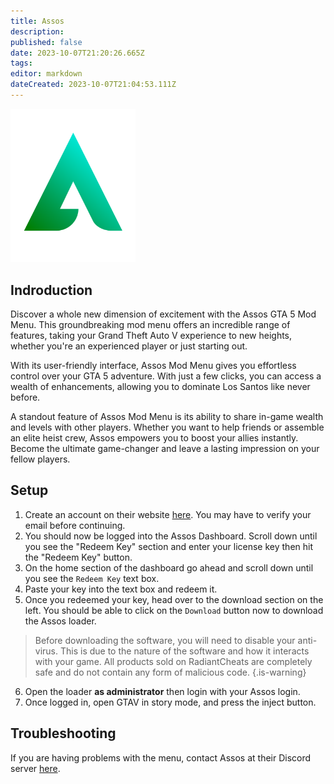 ```yaml
---
title: Assos
description: 
published: false
date: 2023-10-07T21:20:26.665Z
tags: 
editor: markdown
dateCreated: 2023-10-07T21:04:53.111Z
---
```


<img src="/assos.png" alt="assos-logo" width="200"/>

## Indroduction
Discover a whole new dimension of excitement with the Assos GTA 5 Mod Menu. This groundbreaking mod menu offers an incredible range of features, taking your Grand Theft Auto V experience to new heights, whether you're an experienced player or just starting out.

With its user-friendly interface, Assos Mod Menu gives you effortless control over your GTA 5 adventure. With just a few clicks, you can access a wealth of enhancements, allowing you to dominate Los Santos like never before.

A standout feature of Assos Mod Menu is its ability to share in-game wealth and levels with other players. Whether you want to help friends or assemble an elite heist crew, Assos empowers you to boost your allies instantly. Become the ultimate game-changer and leave a lasting impression on your fellow players.

## Setup
1. Create an account on their website [here](https://dash.assos.menu/register). You may have to verify your email before continuing.
2. You should now be logged into the Assos Dashboard. Scroll down until you see the "Redeem Key" section and enter your license key then hit the "Redeem Key" button.
3. On the home section of the dashboard go ahead and scroll down until you see the `Redeem Key` text box.
4. Paste your key into the text box and redeem it.
5. Once you redeemed your key, head over to the download section on the left. You should be able to click on the `Download` button now to download the Assos loader.
> Before downloading the software, you will need to disable your anti-virus. This is due to the nature of the software and how it interacts with your game. All products sold on RadiantCheats are completely safe and do not contain any form of malicious code.
{.is-warning} 

6. Open the loader **as administrator** then login with your Assos login.
7. Once logged in, open GTAV in story mode, and press the inject button.

## Troubleshooting
If you are having problems with the menu, contact Assos at their Discord server [here](https://discord.gg/p5WX7VWpVk).